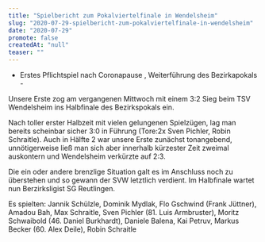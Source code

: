 ```yaml
---
title: "Spielbericht zum Pokalviertelfinale in Wendelsheim"
slug: "2020-07-29-spielbericht-zum-pokalviertelfinale-in-wendelsheim"
date: "2020-07-29"
promote: false
createdAt: "null"
teaser: ""
---
```

- Erstes Pflichtspiel nach Coronapause , Weiterführung des Bezirkapokals -




Unsere Erste zog am vergangenen Mittwoch mit einem 3:2 Sieg beim TSV Wendelsheim ins Halbfinale des Bezirkspokals ein.

Nach toller erster Halbzeit mit vielen gelungenen Spielzügen, lag man bereits scheinbar sicher 3:0 in Führung (Tore:2x Sven Pichler, Robin Schraitle). Auch in Hälfte 2 war unsere Erste zunächst tonangebend, unnötigerweise ließ man sich aber innerhalb kürzester Zeit zweimal auskontern und Wendelsheim verkürzte auf 2:3.

Die ein oder andere brenzlige Situation galt es im Anschluss noch zu überstehen und so gewann der SVW letztlich verdient. Im Halbfinale wartet nun Berzirksligist SG Reutlingen.




Es spielten: Jannik Schülzle, Dominik Mydlak, Flo Gschwind (Frank Jüttner), Amadou Bah, Max Schraitle, Sven Pichler (81. Luis Armbruster), Moritz Schwaibold (46. Daniel Burkhardt), Daniele Balena, Kai Petruv, Markus Becker (60. Alex Deile), Robin Schraitle
